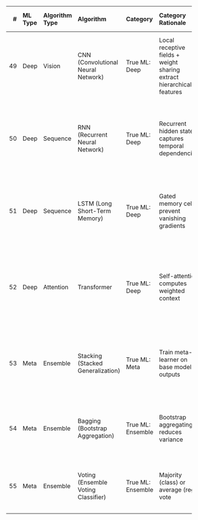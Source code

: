 |   # | ML Type   | Algorithm Type   | Algorithm                           | Category          | Category Rationale                                                    | Real-World Use Case                         | Input → Output           | Assumptions                             | Strengths                                    | Weaknesses                        | Equation                               | Dependent variable(s)   | Independent variable(s)   | Model Parameters                | Hyperparameters               | Evaluation Metrics                                                                                                                                                                           | Overfitting Risk   | Underfitting Risk   | Interpretability   | Scalability   | Training Time Complexity   | Python Import                                   | Historical Origin                  |
|----:|:----------|:-----------------|:------------------------------------|:------------------|:----------------------------------------------------------------------|:--------------------------------------------|:-------------------------|:----------------------------------------|:---------------------------------------------|:----------------------------------|:---------------------------------------|:------------------------|:--------------------------|:--------------------------------|:------------------------------|:---------------------------------------------------------------------------------------------------------------------------------------------------------------------------------------------|:-------------------|:--------------------|:-------------------|:--------------|:---------------------------|:------------------------------------------------|:-----------------------------------|
|  49 | Deep      | Vision           | CNN (Convolutional Neural Network)  | True ML: Deep     | Local receptive fields + weight sharing extract hierarchical features | Classify cats vs dogs in photos             | Image → Label            | Stationary patterns, local connectivity | State-of-the-art vision, parameter efficient | Needs GPU, data-hungry, black box | y = f(conv(X; W) + b)                  | y (class or value)      | X (image)                 | Filters W, biases b             | filters, kernel_size, strides | Accuracy, Precision, Recall, F1-Score, Cross-Entropy Loss, ROC-AUC, Confusion Matrix, Top-K Accuracy, Visual Inspection (Feature Maps / Grad-CAM)                                            | High               | Low                 | ★☆☆☆☆              | ★★★★☆         | O(n · d · f²) per layer    | from tensorflow.keras import layers             | LeCun et al., 1989                 |
|  50 | Deep      | Sequence         | RNN (Recurrent Neural Network)      | True ML: Deep     | Recurrent hidden state captures temporal dependencies                 | Generate Shakespeare-style text             | Text → Next word         | Markovian dynamics                      | Models sequences                             | Vanishing/exploding gradients     | hₜ = σ(W_{xh} xₜ + W_{hh} h_{t−1} + b) | yₜ                      | x₁…xₜ                     | W_{xh}, W_{hh}, b               | units, return_sequences       | Accuracy (for classification), Perplexity (for language modeling), Cross-Entropy Loss, Sequence Prediction Error (MSE / MAE), Gradient Stability (Vanishing/Exploding Check)                 | High               | Low                 | ★★☆☆☆              | ★★★☆☆         | O(T · n · h²)              | from tensorflow.keras import layers             | Rumelhart, Hinton & Williams, 1986 |
|  51 | Deep      | Sequence         | LSTM (Long Short-Term Memory)       | True ML: Deep     | Gated memory cells prevent vanishing gradients                        | Analyze movie review sentiment              | Sentence → Sentiment     | Long-term dependencies                  | Long memory, robust to gaps                  | Complex, slower                   | fₜ, iₜ, oₜ, cₜ with σ and tanh         | yₜ                      | x₁…xₜ                     | Gate weights, cell state        | units, dropout                | Accuracy, Perplexity, MSE / MAE (for regression or forecasting), Cross-Entropy Loss, Sequence Length Performance, Training Stability (Gradient Norms)                                        | High               | Low                 | ★★☆☆☆              | ★★★☆☆         | O(T · n · h)               | from tensorflow.keras import layers             | Hochreiter & Schmidhuber, 1997     |
|  52 | Deep      | Attention        | Transformer                         | True ML: Deep     | Self-attention computes weighted context                              | Translate English to French (WMT)           | Text → Text              | Sequence structure                      | Parallel, captures long-range                | O(n²), data-hungry                | Attention(Q,K,V) = softmax(QKᵀ/√d)V    | y                       | x₁…xₙ                     | W_Q, W_K, W_V, FFN              | n_layers, d_model, n_heads    | Accuracy, Perplexity (for NLP), BLEU / ROUGE / METEOR (for text generation or translation), Cross-Entropy Loss, Attention Visualization (Interpretability), Training Efficiency (Throughput) | High               | Low                 | ★☆☆☆☆              | ★★★★★         | O(n² · d) per layer        | from transformers import AutoModel              | Vaswani et al., 2017               |
|  53 | Meta      | Ensemble         | Stacking (Stacked Generalization)   | True ML: Meta     | Train meta-learner on base model outputs                              | Win Kaggle competitions with diverse models | Predictions → Final      | Base models are diverse                 | Often best performance                       | Complex, risk of leakage          | ŷ = h(f₁(X), f₂(X), …, fₖ(X))          | y                       | X                         | Base models + meta h            | meta_learner, cv              | Accuracy, F1-Score, ROC-AUC, Cross-Validation Score (Base vs Meta-Learner), Out-of-Fold Error, Model Diversity (Correlation between base learners)                                           | Medium             | Low                 | ★★☆☆☆              | ★★★☆☆         | O(∑ training of bases)     | from sklearn.ensemble import StackingClassifier | Wolpert, 1992                      |
|  54 | Meta      | Ensemble         | Bagging (Bootstrap Aggregation)     | True ML: Ensemble | Bootstrap aggregating reduces variance                                | Reduce variance in unstable trees           | Data → Stable prediction | IID samples                             | Simple, parallel, stable                     | Less gain on stable models        | ŷ = (1/T) Σ f^*(X)                     | y                       | X                         | Ensemble of bootstrapped models | n_estimators, max_samples     | Accuracy, F1-Score, ROC-AUC, Variance Reduction (Compared to Base Model), Out-of-Bag (OOB) Error Estimate, Ensemble Stability                                                                | Low                | Low                 | ★★★★☆              | ★★★★☆         | O(T · n)                   | from sklearn.ensemble import BaggingClassifier  | Breiman, 1996                      |
|  55 | Meta      | Ensemble         | Voting (Ensemble Voting Classifier) | True ML: Ensemble | Majority (class) or average (reg) vote                                | Medical diagnosis via expert systems        | Models → Consensus       | Models are independent                  | Simple, robust                               | No synergy if correlated          | ŷ = mode{fᵢ(X)} or avg                 | y                       | X                         | Individual models               | voting='hard'/'soft', weights | Accuracy, Precision, Recall, F1-Score, ROC-AUC, Majority Agreement Rate, Diversity of Base Models (Prediction Correlation)                                                                   | Low                | Low                 | ★★★★☆              | ★★★★☆         | O(∑ inference time)        | from sklearn.ensemble import VotingClassifier   | Littlestone & Warmuth, 1989        |
